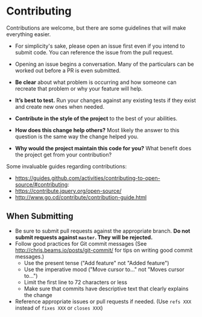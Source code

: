 # Contributing

Contributions are welcome, but there are some guidelines that will make everything easier.

* For simplicity's sake, please open an issue first even if you intend to submit code. You can reference the issue from the pull request.
* Opening an issue begins a conversation. Many of the particulars can be worked out before a PR is even submitted.
   
 * **Be clear** about what problem is occurring and how someone can recreate that problem or why your feature will help.
 * **It’s best to test.** Run your changes against any existing tests if they exist and create new ones when needed.
 * **Contribute in the style of the project** to the best of your abilities.
 * **How does this change help others?** Most likely the answer to this question is the same way the change helped you.
 * **Why would the project maintain this code for you?** What benefit does the project get from your contribution?
 
 
Some invaluable guides regarding contributions:

* https://guides.github.com/activities/contributing-to-open-source/#contributing:
* https://contribute.jquery.org/open-source/
* http://www.go.cd/contribute/contribution-guide.html

## When Submitting

* Be sure to submit pull requests against the appropriate branch. **Do not submit requests against `master`. They will be rejected.**
* Follow good practices for Git commit messages (See http://chris.beams.io/posts/git-commit/ for tips on writing good commit messages.)
    * Use the present tense ("Add feature" not "Added feature")
    * Use the imperative mood ("Move cursor to..." not "Moves cursor to...")
    * Limit the first line to 72 characters or less
    * Make sure that commits have descriptive text that clearly explains the change 
* Reference appropriate issues or pull requests if needed. (Use `refs XXX` instead of `fixes XXX` or `closes XXX`)